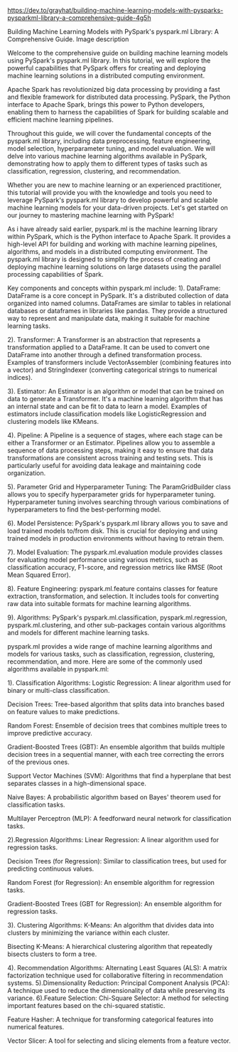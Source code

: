 https://dev.to/grayhat/building-machine-learning-models-with-pysparks-pysparkml-library-a-comprehensive-guide-4g5h

Building Machine Learning Models with PySpark's pyspark.ml Library: A Comprehensive Guide.
Image description

Welcome to the comprehensive guide on building machine learning models using PySpark's pyspark.ml library. In this tutorial, we will explore the powerful capabilities that PySpark offers for creating and deploying machine learning solutions in a distributed computing environment.

Apache Spark has revolutionized big data processing by providing a fast and flexible framework for distributed data processing. PySpark, the Python interface to Apache Spark, brings this power to Python developers, enabling them to harness the capabilities of Spark for building scalable and efficient machine learning pipelines.

Throughout this guide, we will cover the fundamental concepts of the pyspark.ml library, including data preprocessing, feature engineering, model selection, hyperparameter tuning, and model evaluation. We will delve into various machine learning algorithms available in PySpark, demonstrating how to apply them to different types of tasks such as classification, regression, clustering, and recommendation.

Whether you are new to machine learning or an experienced practitioner, this tutorial will provide you with the knowledge and tools you need to leverage PySpark's pyspark.ml library to develop powerful and scalable machine learning models for your data-driven projects. Let's get started on our journey to mastering machine learning with PySpark!

As i have already said earlier, pyspark.ml is the machine learning library within PySpark, which is the Python interface to Apache Spark. It provides a high-level API for building and working with machine learning pipelines, algorithms, and models in a distributed computing environment. The pyspark.ml library is designed to simplify the process of creating and deploying machine learning solutions on large datasets using the parallel processing capabilities of Spark.

Key components and concepts within pyspark.ml include:
1). DataFrame:
DataFrame is a core concept in PySpark. It's a distributed collection of data organized into named columns. DataFrames are similar to tables in relational databases or dataframes in libraries like pandas. They provide a structured way to represent and manipulate data, making it suitable for machine learning tasks.

2). Transformer:
A Transformer is an abstraction that represents a transformation applied to a DataFrame. It can be used to convert one DataFrame into another through a defined transformation process. Examples of transformers include VectorAssembler (combining features into a vector) and StringIndexer (converting categorical strings to numerical indices).

3). Estimator:
An Estimator is an algorithm or model that can be trained on data to generate a Transformer. It's a machine learning algorithm that has an internal state and can be fit to data to learn a model. Examples of estimators include classification models like LogisticRegression and clustering models like KMeans.

4). Pipeline:
A Pipeline is a sequence of stages, where each stage can be either a Transformer or an Estimator. Pipelines allow you to assemble a sequence of data processing steps, making it easy to ensure that data transformations are consistent across training and testing sets. This is particularly useful for avoiding data leakage and maintaining code organization.

5). Parameter Grid and Hyperparameter Tuning:
The ParamGridBuilder class allows you to specify hyperparameter grids for hyperparameter tuning. Hyperparameter tuning involves searching through various combinations of hyperparameters to find the best-performing model.

6). Model Persistence:
PySpark's pyspark.ml library allows you to save and load trained models to/from disk. This is crucial for deploying and using trained models in production environments without having to retrain them.

7). Model Evaluation:
The pyspark.ml.evaluation module provides classes for evaluating model performance using various metrics, such as classification accuracy, F1-score, and regression metrics like RMSE (Root Mean Squared Error).

8). Feature Engineering:
pyspark.ml.feature contains classes for feature extraction, transformation, and selection. It includes tools for converting raw data into suitable formats for machine learning algorithms.

9). Algorithms:
PySpark's pyspark.ml.classification, pyspark.ml.regression, pyspark.ml.clustering, and other sub-packages contain various algorithms and models for different machine learning tasks.

pyspark.ml provides a wide range of machine learning algorithms and models for various tasks, such as classification, regression, clustering, recommendation, and more. Here are some of the commonly used algorithms available in pyspark.ml:

1). Classification Algorithms:
Logistic Regression: A linear algorithm used for binary or multi-class classification.

Decision Trees: Tree-based algorithm that splits data into branches based on feature values to make predictions.

Random Forest: Ensemble of decision trees that combines multiple trees to improve predictive accuracy.

Gradient-Boosted Trees (GBT): An ensemble algorithm that builds multiple decision trees in a sequential manner, with each tree correcting the errors of the previous ones.

Support Vector Machines (SVM): Algorithms that find a hyperplane that best separates classes in a high-dimensional space.

Naive Bayes: A probabilistic algorithm based on Bayes' theorem used for classification tasks.

Multilayer Perceptron (MLP): A feedforward neural network for classification tasks.

2).Regression Algorithms:
Linear Regression: A linear algorithm used for regression tasks.

Decision Trees (for Regression): Similar to classification trees, but used for predicting continuous values.

Random Forest (for Regression): An ensemble algorithm for regression tasks.

Gradient-Boosted Trees (GBT for Regression): An ensemble algorithm for regression tasks.

3). Clustering Algorithms:
K-Means: An algorithm that divides data into clusters by minimizing the variance within each cluster.

Bisecting K-Means: A hierarchical clustering algorithm that repeatedly bisects clusters to form a tree.

4). Recommendation Algorithms:
Alternating Least Squares (ALS): A matrix factorization technique used for collaborative filtering in recommendation systems.
5).Dimensionality Reduction:
Principal Component Analysis (PCA): A technique used to reduce the dimensionality of data while preserving its variance.
6).Feature Selection:
Chi-Square Selector: A method for selecting important features based on the chi-squared statistic.

Feature Hasher: A technique for transforming categorical features into numerical features.

Vector Slicer: A tool for selecting and slicing elements from a feature vector.


